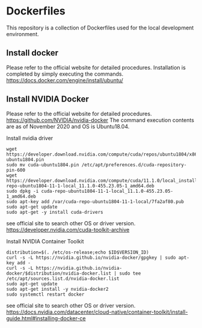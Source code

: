 # Dockerfiles

This repository is a collection of Dockerfiles used for the local development environment.

## Install docker
Please refer to the official website for detailed procedures. Installation is completed by simply executing the commands.
https://docs.docker.com/engine/install/ubuntu/

## Install NVIDIA Docker
Please refer to the official website for detailed procedures. https://github.com/NVIDIA/nvidia-docker
The command execution contents are as of November 2020 and OS is Ubuntu18.04.

Install nvidia driver
```
wget https://developer.download.nvidia.com/compute/cuda/repos/ubuntu1804/x86_64/cuda-ubuntu1804.pin
sudo mv cuda-ubuntu1804.pin /etc/apt/preferences.d/cuda-repository-pin-600
wget https://developer.download.nvidia.com/compute/cuda/11.1.0/local_installers/cuda-repo-ubuntu1804-11-1-local_11.1.0-455.23.05-1_amd64.deb
sudo dpkg -i cuda-repo-ubuntu1804-11-1-local_11.1.0-455.23.05-1_amd64.deb
sudo apt-key add /var/cuda-repo-ubuntu1804-11-1-local/7fa2af80.pub
sudo apt-get update
sudo apt-get -y install cuda-drivers
```
see official site to search other OS or driver version. https://developer.nvidia.com/cuda-toolkit-archive

Install NVIDIA Container Toolkit
```
distribution=$(. /etc/os-release;echo $ID$VERSION_ID)
curl -s -L https://nvidia.github.io/nvidia-docker/gpgkey | sudo apt-key add -
curl -s -L https://nvidia.github.io/nvidia-docker/$distribution/nvidia-docker.list | sudo tee /etc/apt/sources.list.d/nvidia-docker.list
sudo apt-get update
sudo apt-get install -y nvidia-docker2
sudo systemctl restart docker
```
see official site to search other OS or driver version. https://docs.nvidia.com/datacenter/cloud-native/container-toolkit/install-guide.html#installing-docker-ce
